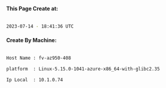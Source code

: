
   
#### This Page Create at:

```bash

2023-07-14 - 18:41:36 UTC

```

#### Create By Machine:

```bash

Host Name : fv-az950-408

platform  : Linux-5.15.0-1041-azure-x86_64-with-glibc2.35

Ip Local  : 10.1.0.74

```


